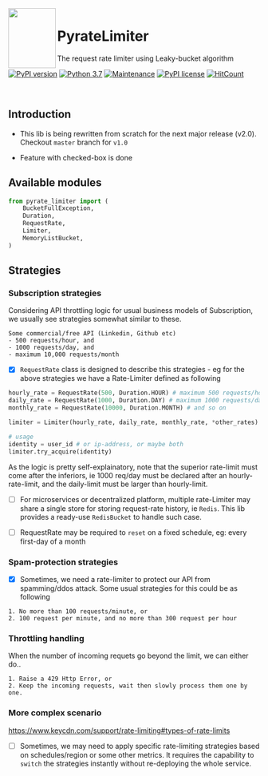 <img align="left" width="95" height="120" src="https://raw.githubusercontent.com/vutran1710/PyrateLimiter/master/img/log.png">

# PyrateLimiter
The request rate limiter using Leaky-bucket algorithm

[![PyPI version](https://badge.fury.io/py/pyrate-limiter.svg)](https://badge.fury.io/py/pyrate-limiter)
[![Python 3.7](https://img.shields.io/badge/python-3.7-blue.svg)](https://www.python.org/downloads/release/python-370/)
[![Maintenance](https://img.shields.io/badge/Maintained%3F-yes-green.svg)](https://github.com/vutran1710/PyrateLimiter/graphs/commit-activity)
[![PyPI license](https://img.shields.io/pypi/l/ansicolortags.svg)](https://pypi.python.org/pypi/pyrate-limiter/)
[![HitCount](http://hits.dwyl.io/vutran1710/PyrateLimiter.svg)](http://hits.dwyl.io/vutran1710/PyrateLimiter)

<br>

## Introduction
- This lib is being rewritten from scratch for the next major release (v2.0). Checkout `master` branch for `v1.0`

- Feature with checked-box is done


## Available modules
```python
from pyrate_limiter import (
    BucketFullException,
    Duration,
    RequestRate,
    Limiter,
    MemoryListBucket,
)
```

## Strategies

### Subscription strategies

Considering API throttling logic for usual business models of Subscription, we usually see strategies somewhat similar to these.

``` shell
Some commercial/free API (Linkedin, Github etc)
- 500 requests/hour, and
- 1000 requests/day, and
- maximum 10,000 requests/month
```

- [x] `RequestRate` class is designed to describe this strategies - eg for the above strategies we have a Rate-Limiter defined
as following

``` python
hourly_rate = RequestRate(500, Duration.HOUR) # maximum 500 requests/hour
daily_rate = RequestRate(1000, Duration.DAY) # maximum 1000 requests/day
monthly_rate = RequestRate(10000, Duration.MONTH) # and so on

limiter = Limiter(hourly_rate, daily_rate, monthly_rate, *other_rates)

# usage
identity = user_id # or ip-address, or maybe both
limiter.try_acquire(identity)
```

As the logic is pretty self-explainatory, note that the superior rate-limit must come after the inferiors, ie
1000 req/day must be declared after an hourly-rate-limit, and the daily-limit must be larger than hourly-limit.

- [ ] For microservices or decentralized platform, multiple rate-Limiter may share a single store for storing
      request-rate history, ie `Redis`. This lib provides a ready-use `RedisBucket` to handle such case.

- [ ] RequestRate may be required to `reset` on a fixed schedule, eg: every first-day of a month

### Spam-protection strategies

- [x] Sometimes, we need a rate-limiter to protect our API from spamming/ddos attack. Some usual strategies for this could be as
following

``` shell
1. No more than 100 requests/minute, or
2. 100 request per minute, and no more than 300 request per hour
```

### Throttling handling
When the number of incoming requets go beyond the limit, we can either do..

``` shell
1. Raise a 429 Http Error, or
2. Keep the incoming requests, wait then slowly process them one by one.
```

### More complex scenario
https://www.keycdn.com/support/rate-limiting#types-of-rate-limits

- [ ] Sometimes, we may need to apply specific rate-limiting strategies based on schedules/region or some other metrics. It
requires the capability to `switch` the strategies instantly without re-deploying the whole service.
